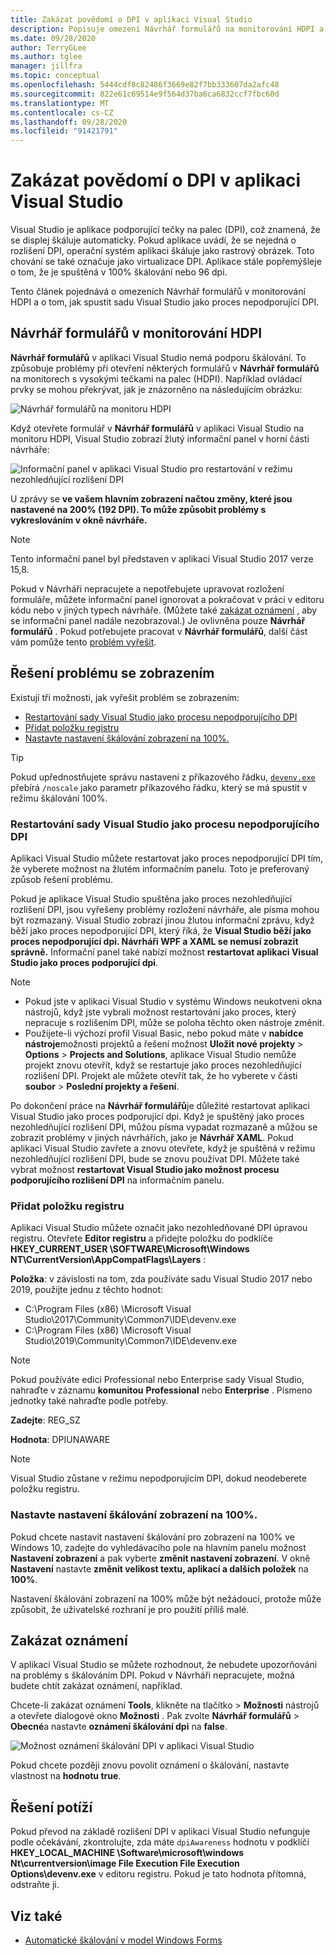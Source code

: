 ```yaml
---
title: Zakázat povědomí o DPI v aplikaci Visual Studio
description: Popisuje omezení Návrhář formulářů na monitorování HDPI a postup spuštění sady Visual Studio jako procesu nepodporujícího DPI.
ms.date: 09/28/2020
author: TerryGLee
ms.author: tglee
manager: jillfra
ms.topic: conceptual
ms.openlocfilehash: 5444cdf8c82486f3669e82f7bb333607da2afc48
ms.sourcegitcommit: 822e61c69514e9f564d37ba6ca6832ccf7fbc60d
ms.translationtype: MT
ms.contentlocale: cs-CZ
ms.lasthandoff: 09/28/2020
ms.locfileid: "91421791"
---
```

# <a name="disable-dpi-awareness-in-visual-studio"></a>Zakázat povědomí o DPI v aplikaci Visual Studio

Visual Studio je aplikace podporující tečky na palec (DPI), což znamená, že se displej škáluje automaticky. Pokud aplikace uvádí, že se nejedná o rozlišení DPI, operační systém aplikaci škáluje jako rastrový obrázek. Toto chování se také označuje jako virtualizace DPI. Aplikace stále popřemýšleje o tom, že je spuštěná v 100% škálování nebo 96 dpi.

Tento článek pojednává o omezeních Návrhář formulářů v monitorování HDPI a o tom, jak spustit sadu Visual Studio jako proces nepodporující DPI.

## <a name="windows-forms-designer-on-hdpi-monitors"></a>Návrhář formulářů v monitorování HDPI

**Návrhář formulářů** v aplikaci Visual Studio nemá podporu škálování. To způsobuje problémy při otevření některých formulářů v **Návrhář formulářů** na monitorech s vysokými tečkami na palec (HDPI). Například ovládací prvky se mohou překrývat, jak je znázorněno na následujícím obrázku:

![Návrhář formulářů na monitoru HDPI](./media/win-forms-designer-hdpi.png)

Když otevřete formulář v **Návrhář formulářů** v aplikaci Visual Studio na monitoru HDPI, Visual Studio zobrazí žlutý informační panel v horní části návrháře:

![Informační panel v aplikaci Visual Studio pro restartování v režimu nezohledňující rozlišení DPI](./media/scaling-gold-bar.png)

U zprávy se **ve vašem hlavním zobrazení načtou změny, které jsou nastavené na 200% (192 DPI). To může způsobit problémy s vykreslováním v okně návrháře.**

> [!NOTE]
> Tento informační panel byl představen v aplikaci Visual Studio 2017 verze 15,8.

Pokud v Návrháři nepracujete a nepotřebujete upravovat rozložení formuláře, můžete informační panel ignorovat a pokračovat v práci v editoru kódu nebo v jiných typech návrháře. (Můžete také [zakázat oznámení](#disable-notifications) , aby se informační panel nadále nezobrazoval.) Je ovlivněna pouze **Návrhář formulářů** . Pokud potřebujete pracovat v **Návrhář formulářů**, další část vám pomůže tento [problém vyřešit](#to-resolve-the-display-problem).

## <a name="to-resolve-the-display-problem"></a>Řešení problému se zobrazením

Existují tři možnosti, jak vyřešit problém se zobrazením:

- [Restartování sady Visual Studio jako procesu nepodporujícího DPI](#restart-visual-studio-as-a-dpi-unaware-process)
- [Přidat položku registru](#add-a-registry-entry)
- [Nastavte nastavení škálování zobrazení na 100%.](#set-your-display-scaling-setting-to-100)

> [!TIP]
> Pokud upřednostňujete správu nastavení z příkazového řádku, [`devenv.exe`](../ide/reference/devenv-command-line-switches.md)  přebírá `/noscale` jako parametr příkazového řádku, který se má spustit v režimu škálování 100%.

### <a name="restart-visual-studio-as-a-dpi-unaware-process"></a>Restartování sady Visual Studio jako procesu nepodporujícího DPI

Aplikaci Visual Studio můžete restartovat jako proces nepodporující DPI tím, že vyberete možnost na žlutém informačním panelu. Toto je preferovaný způsob řešení problému.

Pokud je aplikace Visual Studio spuštěna jako proces nezohledňující rozlišení DPI, jsou vyřešeny problémy rozložení návrháře, ale písma mohou být rozmazaný. Visual Studio zobrazí jinou žlutou informační zprávu, když běží jako proces nepodporující DPI, který říká, že **Visual Studio běží jako proces nepodporující dpi. Návrháři WPF a XAML se nemusí zobrazit správně.** Informační panel také nabízí možnost **restartovat aplikaci Visual Studio jako proces podporující dpi**.

> [!NOTE]
> - Pokud jste v aplikaci Visual Studio v systému Windows neukotveni okna nástrojů, když jste vybrali možnost restartování jako proces, který nepracuje s rozlišením DPI, může se poloha těchto oken nástroje změnit.
> - Použijete-li výchozí profil Visual Basic, nebo pokud máte v **nabídce nástroje**možnosti projektů a řešení možnost **Uložit nové projekty**  >  **Options**  >  **Projects and Solutions**, aplikace Visual Studio nemůže projekt znovu otevřít, když se restartuje jako proces nezohledňující rozlišení DPI. Projekt ale můžete otevřít tak, že ho vyberete v části **soubor**  >  **Poslední projekty a řešení**.

Po dokončení práce na **Návrhář formulářů**je důležité restartovat aplikaci Visual Studio jako proces podporující dpi. Když je spuštěný jako proces nezohledňující rozlišení DPI, můžou písma vypadat rozmazaně a můžou se zobrazit problémy v jiných návrhářích, jako je **Návrhář XAML**. Pokud aplikaci Visual Studio zavřete a znovu otevřete, když je spuštěná v režimu nezohledňující rozlišení DPI, bude se znovu používat DPI. Můžete také vybrat možnost **restartovat Visual Studio jako možnost procesu podporujícího rozlišení DPI** na informačním panelu.

### <a name="add-a-registry-entry"></a>Přidat položku registru

Aplikaci Visual Studio můžete označit jako nezohledňované DPI úpravou registru. Otevřete **Editor registru** a přidejte položku do podklíče **HKEY_CURRENT_USER \SOFTWARE\Microsoft\Windows NT\CurrentVersion\AppCompatFlags\Layers** :

**Položka**: v závislosti na tom, zda používáte sadu Visual Studio 2017 nebo 2019, použijte jednu z těchto hodnot:

- C:\Program Files (x86) \Microsoft Visual Studio\2017\Community\Common7\IDE\devenv.exe
- C:\Program Files (x86) \Microsoft Visual Studio\2019\Community\Common7\IDE\devenv.exe

> [!NOTE]
> Pokud používáte edici Professional nebo Enterprise sady Visual Studio, nahraďte v záznamu **komunitou** **Professional** nebo **Enterprise** . Písmeno jednotky také nahraďte podle potřeby.

**Zadejte**: REG_SZ

**Hodnota**: DPIUNAWARE

> [!NOTE]
> Visual Studio zůstane v režimu nepodporujícím DPI, dokud neodeberete položku registru.

### <a name="set-your-display-scaling-setting-to-100"></a>Nastavte nastavení škálování zobrazení na 100%.

Pokud chcete nastavit nastavení škálování pro zobrazení na 100% ve Windows 10, zadejte do vyhledávacího pole na hlavním panelu možnost **Nastavení zobrazení** a pak vyberte **změnit nastavení zobrazení**. V okně **Nastavení** nastavte **změnit velikost textu, aplikací a dalších položek** na **100%**.

Nastavení škálování zobrazení na 100% může být nežádoucí, protože může způsobit, že uživatelské rozhraní je pro použití příliš malé.

## <a name="disable-notifications"></a>Zakázat oznámení

V aplikaci Visual Studio se můžete rozhodnout, že nebudete upozorňováni na problémy s škálováním DPI. Pokud v Návrháři nepracujete, možná budete chtít zakázat oznámení, například.

Chcete-li zakázat oznámení **Tools**, klikněte na tlačítko  >  **Možnosti** nástrojů a otevřete dialogové okno **Možnosti** . Pak zvolte **Návrhář formulářů**  >  **Obecné**a nastavte **oznámení škálování dpi** na **false**.

![Možnost oznámení škálování DPI v aplikaci Visual Studio](./media/notifications-option.png)

Pokud chcete později znovu povolit oznámení o škálování, nastavte vlastnost na **hodnotu true**.

## <a name="troubleshoot"></a>Řešení potíží

Pokud převod na základě rozlišení DPI v aplikaci Visual Studio nefunguje podle očekávání, zkontrolujte, zda máte `dpiAwareness` hodnotu v podklíči **HKEY_LOCAL_MACHINE \Software\microsoft\windows Nt\currentversion\image File Execution File Execution Options\devenv.exe** v editoru registru. Pokud je tato hodnota přítomná, odstraňte ji.

## <a name="see-also"></a>Viz také

- [Automatické škálování v model Windows Forms](/dotnet/framework/winforms/automatic-scaling-in-windows-forms)
